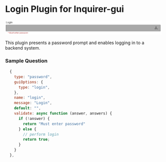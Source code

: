 # Login Plugin for Inquirer-gui

![Inquirer-gui Login](./login.png)

This plugin presents a password prompt and enables logging in to a backend system.

### Sample Question

```js
  {
    type: "password",
    guiOptions: {
      type: "login",
    },
    name: "login",
    message: "Login",
    default: "",
    validate: async function (answer, answers) {
      if (!answer) {
        return "Must enter password"
      } else {
        // perform login
        return true;
      }
    }
  },
```
